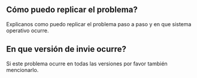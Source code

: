 ## Cómo puedo replicar el problema?
Explicanos como puedo replicar el problema paso a paso y en que sistema operativo ocurre.
## En que versión de invie ocurre?
Si este problema ocurre en todas las versiones por favor también mencionarlo.
